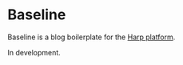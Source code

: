 # Baseline

Baseline is a blog boilerplate for the [Harp platform](http://harp.io/).

In development.